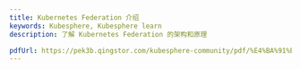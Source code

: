 ```yaml
---
title: Kubernetes Federation 介绍
keywords: Kubesphere, Kubesphere learn
description: 了解 Kubernetes Federation 的架构和原理

pdfUrl: https://pek3b.qingstor.com/kubesphere-community/pdf/%E4%BA%91%E5%8E%9F%E7%94%9F%E5%AE%9E%E6%88%98/Kubernetes%20%E5%A4%9A%E9%9B%86%E7%BE%A4%E7%AE%A1%E7%90%86%E4%B8%8E%E4%BD%BF%E7%94%A8.pdf
---
```


